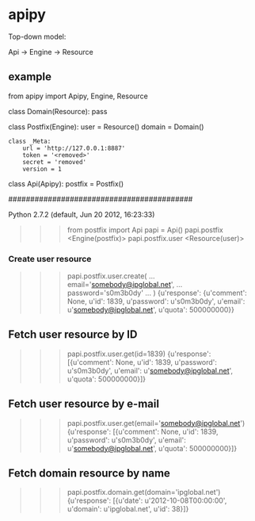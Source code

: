 apipy
=====

Top-down model:

Api -> Engine -> Resource

example
-------

from apipy import Apipy, Engine, Resource


class Domain(Resource):
    pass


class Postfix(Engine):
    user = Resource()
    domain = Domain()

    class _Meta:
        url = 'http://127.0.0.1:8887'
        token = '<removed>'
        secret = 'removed'
        version = 1


class Api(Apipy):
    postfix = Postfix()

##########################################

Python 2.7.2 (default, Jun 20 2012, 16:23:33)
>>> from postfix import Api
>>> papi = Api()
>>> papi.postfix
<Engine(postfix)>
>>> papi.postfix.user
<Resource(user)>

### Create user resource
>>> papi.postfix.user.create(
...     email='somebody@ipglobal.net',
...     password='s0m3b0dy'
... )
{u'response': {u'comment': None, u'id': 1839, u'password': u's0m3b0dy', u'email': u'somebody@ipglobal.net', u'quota': 500000000}}

## Fetch user resource by ID
>>> papi.postfix.user.get(id=1839)
{u'response': [{u'comment': None, u'id': 1839, u'password': u's0m3b0dy', u'email': u'somebody@ipglobal.net', u'quota': 500000000}]}

## Fetch user resource by e-mail
>>> papi.postfix.user.get(email='somebody@ipglobal.net')
{u'response': [{u'comment': None, u'id': 1839, u'password': u's0m3b0dy', u'email': u'somebody@ipglobal.net', u'quota': 500000000}]}

## Fetch domain resource by name
>>> papi.postfix.domain.get(domain='ipglobal.net')
{u'response': [{u'date': u'2012-10-08T00:00:00', u'domain': u'ipglobal.net', u'id': 38}]}
